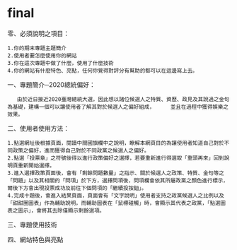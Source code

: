 # final
零、必須說明之項目：

    1.你的期末專題主題簡介
    2.使用者要怎麼使用你的網站
    3.你在這次專題中做了什麼，使用了什麼技術
    4.你的網站有什麼特色、亮點，任何你覺得對評分有幫助的都可以在這邊寫上去。

一、專題簡介─2020總統偏好：
       
       由於近日接近2020臺灣總統大選，因此想以諸位候選人之特質、資歷、政見及其說過之金句為基礎，建構一個可以讓使用者了解其對於候選人之偏好組成，     並且在過程中獲得娛樂之效果。
       
二、使用者使用方法：
       
    1.點選網址後根據頁面，閱讀中間國旗欄中之說明，瞭解本網頁目的為讓使用者知道自己對於不同政策之偏好，進而獲得自己對於不同政黨之候選人之偏好。
    2.點選「投票章」之符號後得以進行政策偏好之選擇，若要重新進行得選取「重頭再來」回到說明頁重新開始選擇。
    3.進入選擇政策頁面後，會有「剩餘問題數量」之指示、關於候選人之政策、特質、金句等之「問題」以及其相關的「問項」於下方，選擇問項後，問項欄會依其所屬政黨之顏色進行標示，爾後下方會出現投票成功及前往下個問項的「繼續投按鈕」。
    4.完成十題後，會進入結果頁面，頁面會有「文字說明」使用者支持之政黨候選人之比例以及「甜甜圈圖表」作為輔助說明，而輔助圖表在「鼠標碰觸」時，會顯示其代表之政黨，「點選圖表之圖示」，會將其去除僅顯示剩餘選項。
    
三、專題使用技術

四、網站特色與亮點
